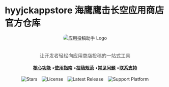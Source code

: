 # hyyjckappstore 海鹰鹰击长空应用商店官方仓库
<div align="center"><img src="https://via.placeholder.com/240x100?text=长空应用商店" alt="应用投稿助手 Logo" style="border-radius: 12px; margin-bottom: 20px;"><p align="center" style="font-size: 15px; color: #555;">让开发者轻松向应用商店投稿的一站式工具</p>
<div style="margin: 18px 0;"><a href="#-核心功能"><strong>核心功能</strong></a> •<a href="#-使用指南"><strong>使用指南</strong></a> •<a href="#-投稿规范"><strong>投稿规范</strong></a> •<a href="#-常见问题"><strong>常见问题</strong></a> •<a href="#-联系支持"><strong>联系支持</strong></a></div>
<div style="display: flex; gap: 14px; justify-content: center; flex-wrap: wrap;"><img src="https://img.shields.io/github/stars/your-org/app-submission-helper?style=flat-square&color=ff5252" alt="Stars"><img src="https://img.shields.io/github/license/your-org/app-submission-helper?style=flat-square&color=4caf50" alt="License"><img src="https://img.shields.io/github/release/your-org/app-submission-helper?style=flat-square&color=2196f3" alt="Latest Release"><img src="https://img.shields.io/badge/support-iOS%20%7C%20Android-green?style=flat-square" alt="Support Platform"></div></div>
